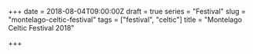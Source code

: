 +++
date = 2018-08-04T09:00:00Z
draft = true
series = "Festival"
slug = "montelago-celtic-festival"
tags = ["festival", "celtic"]
title = "Montelago Celtic Festival 2018"

+++

